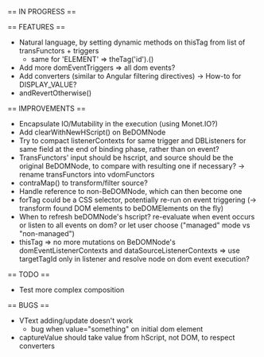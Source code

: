 == IN PROGRESS  ==

== FEATURES ==
- Natural language, by setting dynamic methods on thisTag from list of transFunctors + triggers
    - same for 'ELEMENT' => theTag('id').<triggerName>()
- Add more domEventTriggers => all dom events?
- Add converters (similar to Angular filtering directives)
    -> How-to for DISPLAY_VALUE?
- andRevertOtherwise()

== IMPROVEMENTS ==
- Encapsulate IO/Mutability in the execution (using Monet.IO?)
- Add clearWithNewHScript() on BeDOMNode
- Try to compact listenerContexts for same trigger and DBListeners for same field at the end of binding phase, rather than on event?
- TransFunctors' input should be hscript, and source should be the original BeDOMNode, to compare with resulting one if necessary?
    -> rename transFunctors into vdomFunctors
- contraMap() to transform/filter source?
- Handle reference to non-BeDOMNode, which can then become one
- forTag could be a CSS selector, potentially re-run on event triggering (-> transform found DOM elements to beDOMElements on the fly)
- When to refresh beDOMNode's hscript?
    re-evaluate when event occurs
    or listen to all events on dom?
    or let user choose ("managed" mode vs "non-managed")
- thisTag => no more mutations on BeDOMNode's domEventListenerContexts and dataSourceListenerContexts
     => use targetTagId only in listener and resolve node on dom event execution?

== TODO ==
- Test more complex composition

== BUGS ==
- VText adding/update doesn't work
    - bug when value="something" on initial dom element
- captureValue should take value from hScript, not DOM, to respect converters